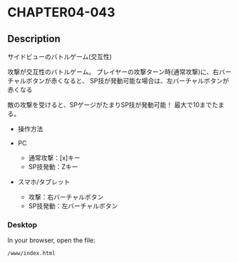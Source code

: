 # CHAPTER04-043

## Description

サイドビューのバトルゲーム(交互性)

攻撃が交互性のバトルゲーム。
プレイヤーの攻撃ターン時(通常攻撃)に、右バーチャルボタンが赤くなると、
SP技が発動可能な場合は、左バーチャルボタンが赤くなる

敵の攻撃を受けると、SPゲージがたまりSP技が発動可能！
最大で10までたまる。


+ 操作方法
 + PC
   + 通常攻撃：[x]キー
   + SP技発動：Zキー

+ スマホ/タブレット
   + 攻撃：右バーチャルボタン
   + SP技発動：左バーチャルボタン

### Desktop

In your browser, open the file:

    /www/index.html

